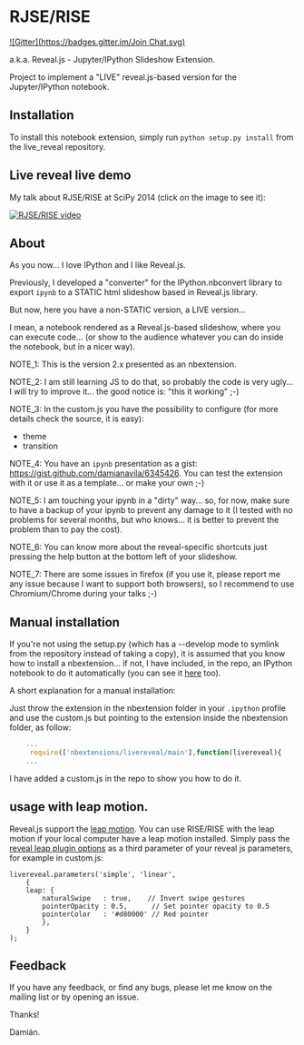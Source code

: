 RJSE/RISE 
=========
[![Gitter](https://badges.gitter.im/Join Chat.svg)](https://gitter.im/damianavila/live_reveal?utm_source=badge&utm_medium=badge&utm_campaign=pr-badge&utm_content=badge)

a.k.a. Reveal.js - Jupyter/IPython Slideshow Extension.

Project to implement a "LIVE" reveal.js-based version for the Jupyter/IPython notebook.

## Installation

To install this notebook extension, simply run ``python setup.py install`` from the live_reveal repository.

## Live reveal live demo

My talk about RJSE/RISE at SciPy 2014 (click on the image to see it):

[![RJSE/RISE video](http://img.youtube.com/vi/sZBKruEh0jI/0.jpg)](https://www.youtube.com/watch?v=sZBKruEh0jI)

## About

As you now... I love IPython and I like Reveal.js.

Previously, I developed a "converter" for the IPython.nbconvert library to export `ipynb` to a STATIC html slideshow based in Reveal.js library.

But now, here you have a non-STATIC version, a LIVE version... 

I mean, a notebook rendered as a Reveal.js-based slideshow, where you can execute code... (or show to the audience whatever you can do inside the notebook, but in a nicer way).

NOTE_1: This is the version 2.x presented as an nbextension.

NOTE_2: I am still learning JS to do that, so probably the code is very ugly... 
I will try to improve it... the good notice is: "this it working" ;-)

NOTE_3: In the custom.js you have the possibility to configure (for more details check the source, it is easy):

  * theme
  * transition
 
NOTE_4: You have an `ipynb` presentation as a gist: https://gist.github.com/damianavila/6345426. You can test the extension with it or use it as a template... or make your own ;-)

NOTE_5: I am touching your ipynb in a "dirty" way... so, for now, make sure to have a backup of your ipynb to prevent any damage to it (I tested with no problems for several months, but who knows... it is better to prevent the problem than to pay the cost).


NOTE_6: You can know more about the reveal-specific shortcuts just pressing the help button at the bottom left of your slideshow.
 
NOTE_7: There are some issues in firefox (if you use it, please report me any issue because I want to support both browsers), so I recommend to use Chromium/Chrome during your talks ;-) 


## Manual installation

If you're not using the setup.py (which has a --develop mode to symlink from the repository instead of taking a copy), it is assumed that you know how to install a nbextension... if not, I have included, in the repo, an IPython notebook to do it automatically (you can see it [here](http://nbviewer.ipython.org/github/damianavila/live_reveal/blob/master/Install_RJSE.ipynb) too).


A short explanation for a manual installation:

Just throw the extension in the nbextension folder in your `.ipython` profile and use the custom.js but pointing to the extension inside the nbextension folder, as follow:

```javascript
    ...
     require(['nbextensions/livereveal/main'],function(livereveal){
    ...
```

I have added a custom.js in the repo to show you how to do it.

## usage with leap motion. 

Reveal.js support the [leap motion](leapmotion.com). You can use RISE/RISE with
the leap motion if your local computer have a leap motion installed.  Simply
pass the [reveal leap plugin
options](https://github.com/hakimel/reveal.js#leap-motion) as a third parameter
of your reveal js parameters, for example in custom.js:

```
livereveal.parameters('simple', 'linear', 
    {
    leap: {
        naturalSwipe   : true,    // Invert swipe gestures
        pointerOpacity : 0.5,      // Set pointer opacity to 0.5
        pointerColor   : '#d80000' // Red pointer
        },
    }
);
```

## Feedback

If you have any feedback, or find any bugs, please let me know on the mailing list or by opening an issue.

Thanks!

Damián.


